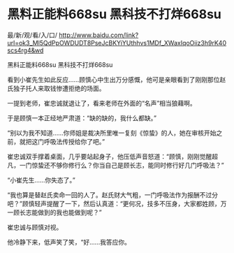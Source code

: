 # 黑料正能料668su 黑科技不打烊668su

最/新/观/看/入/口/ http://www.baidu.com/link?url=ok3_Ml5QdPpOWDUDT8PseJcBKYiYUthhvs1MDf_XWaxIqoOiiz3h9rK40scs4rg4&wd


黑料正能料668su 黑科技不打烊668su

看到小崔先生如此反应……顾慎心中生出万分感慨，他可是亲眼看到了刚刚那位赵氏独子托人来取钱惨遭拒绝的场面。

一提到老师，崔忠诚就退让了，看来老师在外面的“名声”相当狼藉啊。

于是顾慎一本正经地严肃道：“缺的缺的，我什么都缺。”

“别以为我不知道……你师姐是裁决所里唯一复刻《惊蛰》的人，她在审核开始之前，就把这门呼吸法传授给你了吧。”

崔忠诚双手撑着桌面，几乎要站起身子，他压低声音怒道：“顾慎，刚刚觉醒超凡，一门惊蛰还不够你修行么？你当自己是顾长志，能同时修行好几门呼吸法？”

“小崔先生……你失态了。”

“我也算是替赵氏卖命一回的人了。赵氏财大气粗，一门呼吸法作为报酬不过分吧？”顾慎轻声提醒了一下，然后认真道：“更何况，技多不压身，大家都姓顾，万一顾长志能做到的我也能做到呢？”

崔忠诚与顾慎对视。

他冷静下来，低声笑了笑，“好……我答应你。
